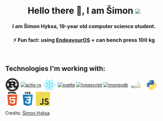 <h1 align="center">Hello there 👋, I am Šimon <a href='https://www.codewars.com/users/ArcTik44'><img src="https://www.codewars.com/users/ArcTik44/badges/micro" height='30px'></a></h1>
<h3 align="center">I am Šimon Hyksa, 19-year old computer science student.</h3>
<h3 align='center'>⚡ Fun fact: using <a href='https://endeavouros.com/'>EndeavourOS</a> + can bench press 100 kg</h3>

<br/>

## Technologies I'm working with:
<p align="left">
  <a href='https://www.rust-lang.org/'><img src='https://raw.githubusercontent.com/github/explore/80688e429a7d4ef2fca1e82350fe8e3517d3494d/topics/rust/rust.png' height='45px' width='45px' align='center' alt='rust-lang' /></a>
  <a href='https://actix.rs/'><img src='https://actix.rs/img/logo.png' width='45px' height='45px' align='center' alt='actix-rs'></a>
  <a href='https://react.dev/'><img src='https://raw.githubusercontent.com/github/explore/80688e429a7d4ef2fca1e82350fe8e3517d3494d/topics/react/react.png' height='45px' width='45px' align='center' alt='react'/></a>
  <a href='https://svelte.dev/'><img src='https://upload.wikimedia.org/wikipedia/commons/thumb/1/1b/Svelte_Logo.svg/1200px-Svelte_Logo.svg.png' width='45px' height='45px' align='center' alt='svelte'/></a>
  <a href='https://www.typescriptlang.org/'><img src='https://upload.wikimedia.org/wikipedia/commons/thumb/4/4c/Typescript_logo_2020.svg/1200px-Typescript_logo_2020.svg.png' width='45px' height='45px' align='center' alt='typescript'></a>
  <a href='https://www.mongodb.com/'><img src='https://github.com/mongodb/mongo/raw/master/docs/leaf.svg' width='45px' height='45px' align='center' alt='mongodb'/></a>
  <a href='https://www.mysql.com/'><img src='https://raw.githubusercontent.com/github/explore/80688e429a7d4ef2fca1e82350fe8e3517d3494d/topics/mysql/mysql.png' width='45px' height='45px' align='center' alt='mysql'/></a>
  <a href='https://www.python.org/'><img src='https://raw.githubusercontent.com/github/explore/80688e429a7d4ef2fca1e82350fe8e3517d3494d/topics/python/python.png' width='45px' height='45px' alt='python' align='center'/></a>
  <a href=''><img src='https://raw.githubusercontent.com/github/explore/80688e429a7d4ef2fca1e82350fe8e3517d3494d/topics/html/html.png' width='45px' height='45px' alt='html' align='center'/></a>
  <a href=''><img src='https://raw.githubusercontent.com/github/explore/80688e429a7d4ef2fca1e82350fe8e3517d3494d/topics/css/css.png' width='45px' height='45px' alt='css' align='center'></a>
  <a href=''><img src='https://raw.githubusercontent.com/github/explore/80688e429a7d4ef2fca1e82350fe8e3517d3494d/topics/javascript/javascript.png' width='45px' height='45px' alt='javascript' align='center'/></a>
</p>

Credits: [Šimon Hyksa](https://github.com/ArcTik44)

